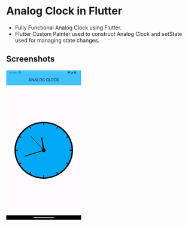 # Analog Clock in Flutter

- Fully Functional Analog Clock using Flutter.
- Flutter Custom Painter used to construct Analog Clock and setState used for managing state changes.

## Screenshots
<p float="left">
    <img alt="Login Page" src="https://raw.githubusercontent.com/sabinmhx/analog_clock/master/screenshots/analog_clock.png" width="200" height="400"/>
</p>
